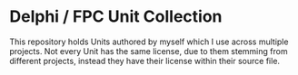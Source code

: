# Delphi / FPC Unit Collection
This repository holds Units authored by myself which I use across multiple projects.
Not every Unit has the same license, due to them stemming from different projects,
instead they have their license within their source file.
